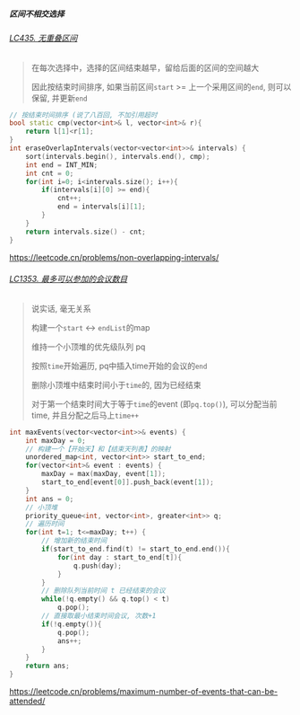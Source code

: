 ##### 区间不相交选择

###### [LC435. 无重叠区间](https://github.com/MyLeetCodeRecord/cpp-leetcode/blob/master/workspace/435.%E6%97%A0%E9%87%8D%E5%8F%A0%E5%8C%BA%E9%97%B4.cpp)

> 在每次选择中，选择的区间结束越早，留给后面的区间的空间越大
> 
> 因此按结束时间排序, 如果当前区间`start` >= 上一个采用区间的`end`, 则可以保留, 并更新`end`

```CPP
// 按结束时间排序 (说了八百回, 不加引用超时
bool static cmp(vector<int>& l, vector<int>& r){
    return l[1]<r[1];
}
int eraseOverlapIntervals(vector<vector<int>>& intervals) {
    sort(intervals.begin(), intervals.end(), cmp);
    int end = INT_MIN;
    int cnt = 0;
    for(int i=0; i<intervals.size(); i++){
        if(intervals[i][0] >= end){
            cnt++;
            end = intervals[i][1];
        }
    }
    return intervals.size() - cnt;
}
```

https://leetcode.cn/problems/non-overlapping-intervals/


###### [LC1353. 最多可以参加的会议数目]()

> 说实话, 毫无关系
> 
> 构建一个`start` <-> `endList`的map
> 
> 维持一个小顶堆的优先级队列 pq
> 
> 按照`time`开始遍历, pq中插入time开始的会议的`end`
> 
> 删除小顶堆中结束时间小于`time`的, 因为已经结束
> 
> 对于第一个结束时间大于等于`time`的event (即`pq.top()`), 可以分配当前time, 并且分配之后马上`time++`

```CPP
int maxEvents(vector<vector<int>>& events) {
    int maxDay = 0;
    // 构建一个【开始天】和【结束天列表】的映射
    unordered_map<int, vector<int>> start_to_end;
    for(vector<int>& event : events) {
        maxDay = max(maxDay, event[1]);
        start_to_end[event[0]].push_back(event[1]);
    }
    int ans = 0;
    // 小顶堆
    priority_queue<int, vector<int>, greater<int>> q;
    // 遍历时间
    for(int t=1; t<=maxDay; t++) {
        // 增加新的结束时间
        if(start_to_end.find(t) != start_to_end.end()){
            for(int day : start_to_end[t]){
                q.push(day);
            }
        }
        // 删除队列当前时间 t 已经结束的会议
        while(!q.empty() && q.top() < t)
            q.pop();
        // 直接取最小结束时间会议, 次数+1
        if(!q.empty()){
            q.pop();
            ans++;
        }
    }
    return ans;
}
```

https://leetcode.cn/problems/maximum-number-of-events-that-can-be-attended/